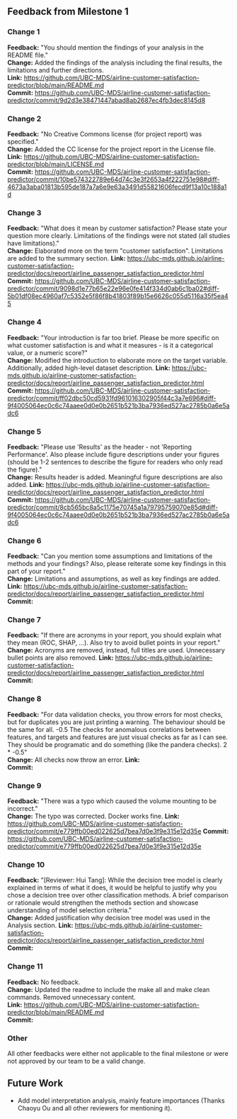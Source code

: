 ## Feedback from Milestone 1

### Change 1

**Feedback:** "You should mention the findings of your analysis in the README file."  
**Change:** Added the findings of the analysis including the final results, the limitations and further directions.  
**Link:** https://github.com/UBC-MDS/airline-customer-satisfaction-predictor/blob/main/README.md  
**Commit:** https://github.com/UBC-MDS/airline-customer-satisfaction-predictor/commit/9d2d3e38471447abad8ab2687ec4fb3dec8145d8

### Change 2

**Feedback:** "No Creative Commons license (for project report) was specified."  
**Change:** Added the CC license for the project report in the License file.  
**Link:** https://github.com/UBC-MDS/airline-customer-satisfaction-predictor/blob/main/LICENSE.md  
**Commit:** https://github.com/UBC-MDS/airline-customer-satisfaction-predictor/commit/10be574322789e64d74c3e3f2653a4f222751e98#diff-4673a3aba01813b595de187a7a6e9e63a3491d55821606fecd9f13a10c188a1d

### Change 3

**Feedback:** "What does it mean by customer satisfaction? Please state your question more clearly. Limitations of the findings were not stated (all studies have limitations)."  
**Change:** Elaborated more on the term "customer satisfaction". Limitations are added to the summary section.
**Link:** https://ubc-mds.github.io/airline-customer-satisfaction-predictor/docs/report/airline_passenger_satisfaction_predictor.html  
**Commit:** https://github.com/UBC-MDS/airline-customer-satisfaction-predictor/commit/9098d1e77b65e22e96e0fe414f334d0ab6c1ba02#diff-5b01df08ec4960af7c5352e5f86f8b41803f89b15e6626c055d5116a35f5ea45

### Change 4

**Feedback:** "Your introduction is far too brief. Please be more specific on what customer satisfaction is and what it measures - is it a categorical value, or a numeric score?"  
**Change:** Modified the introduction to elaborate more on the target variable. Additionally, added high-level dataset description.
**Link:** https://ubc-mds.github.io/airline-customer-satisfaction-predictor/docs/report/airline_passenger_satisfaction_predictor.html  
**Commit:** https://github.com/UBC-MDS/airline-customer-satisfaction-predictor/commit/ff02dbc50cd5931fd961016302905f44c3a7e696#diff-9f4005064ec0c6c74aaee0d0e0b2651b521b3ba7936ed527ac2785b0a6e5adc6

### Change 5

**Feedback:** "Please use 'Results' as the header - not 'Reporting Performance'. Also please include figure descriptions under your figures (should be 1-2 sentences to describe the figure for readers who only read the figure)."  
**Change:** Results header is added. Meaningful figure descriptions are also added.
**Link:** https://ubc-mds.github.io/airline-customer-satisfaction-predictor/docs/report/airline_passenger_satisfaction_predictor.html  
**Commit:** https://github.com/UBC-MDS/airline-customer-satisfaction-predictor/commit/8cb565bc8a5c1175e70745a1a79795759070e85d#diff-9f4005064ec0c6c74aaee0d0e0b2651b521b3ba7936ed527ac2785b0a6e5adc6

### Change 6

**Feedback:** "Can you mention some assumptions and limitations of the methods and your findings? Also, please reiterate some key findings in this part of your report."  
**Change:** Limitations and assumptions, as well as key findings are added. 
**Link:** https://ubc-mds.github.io/airline-customer-satisfaction-predictor/docs/report/airline_passenger_satisfaction_predictor.html  
**Commit:** 

### Change 7

**Feedback:** "If there are acronyms in your report, you should explain what they mean (ROC, SHAP, ...). Also try to avoid bullet points in your report."  
**Change:** Acronyms are removed, instead, full titles are used. Unnecessary bullet points are also removed.
**Link:** https://ubc-mds.github.io/airline-customer-satisfaction-predictor/docs/report/airline_passenger_satisfaction_predictor.html  
**Commit:**

### Change 8

**Feedback:** "For data validation checks, you throw errors for most checks, but for duplicates you are just printing a warning. The behaviour should be the same for all. -0.5
The checks for anomalous correlations between features, and targets and features are just visual checks as far as I can see. They should be programatic and do something (like the pandera checks). 2 * -0.5"  
**Change:** All checks now throw an error.
**Link:**   
**Commit:**

### Change 9

**Feedback:** "There was a typo which caused the volume mounting to be incorrect."  
**Change:** The typo was corrected. Docker works fine.
**Link:** https://github.com/UBC-MDS/airline-customer-satisfaction-predictor/commit/e779ffb00ed022625d7bea7d0e3f9e315e12d35e
**Commit:** https://github.com/UBC-MDS/airline-customer-satisfaction-predictor/commit/e779ffb00ed022625d7bea7d0e3f9e315e12d35e  

### Change 10

**Feedback:** "[Reviewer: Hui Tang]: While the decision tree model is clearly explained in terms of what it does, it would be helpful to justify why you chose a decision tree over other classification methods. A brief comparison or rationale would strengthen the methods section and showcase understanding of model selection criteria."  
**Change:** Added justification why decision tree model was used in the Analysis section.
**Link:** https://ubc-mds.github.io/airline-customer-satisfaction-predictor/docs/report/airline_passenger_satisfaction_predictor.html  
**Commit:**

### Change 11

**Feedback:** No feedback.  
**Change:** Updated the readme to include the make all and make clean commands. Removed unnecessary content.  
**Link:** https://github.com/UBC-MDS/airline-customer-satisfaction-predictor/blob/main/README.md    
**Commit:**

### Other

All other feedbacks were either not applicable to the final milestone or were not approved by our team to be a valid change.

## Future Work

- Add model interpretation analysis, mainly feature importances (Thanks Chaoyu Ou and all other reviewers for mentioning it).
